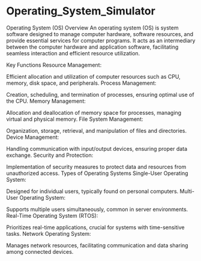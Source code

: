 # Operating_System_Simulator
Operating System (OS) Overview
An operating system (OS) is system software designed to manage computer hardware, software resources, and provide essential services for computer programs. It acts as an intermediary between the computer hardware and application software, facilitating seamless interaction and efficient resource utilization.

Key Functions
Resource Management:

Efficient allocation and utilization of computer resources such as CPU, memory, disk space, and peripherals.
Process Management:

Creation, scheduling, and termination of processes, ensuring optimal use of the CPU.
Memory Management:

Allocation and deallocation of memory space for processes, managing virtual and physical memory.
File System Management:

Organization, storage, retrieval, and manipulation of files and directories.
Device Management:

Handling communication with input/output devices, ensuring proper data exchange.
Security and Protection:

Implementation of security measures to protect data and resources from unauthorized access.
Types of Operating Systems
Single-User Operating System:

Designed for individual users, typically found on personal computers.
Multi-User Operating System:

Supports multiple users simultaneously, common in server environments.
Real-Time Operating System (RTOS):

Prioritizes real-time applications, crucial for systems with time-sensitive tasks.
Network Operating System:

Manages network resources, facilitating communication and data sharing among connected devices.
